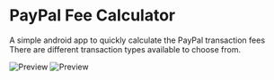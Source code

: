 # PayPal Fee Calculator

A simple android app to quickly calculate the PayPal transaction fees </br>
There are different transaction types available to choose from. </p>

![Preview](menu.png)
![Preview](result.png)